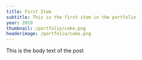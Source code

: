 ```yaml
---
title: First Item
subtitle: This is the first item in the portfolio
year: 2019
thumbnail: /portfolio/cake.png
headerimage: /portfolio/cake.png
---
```

This is the body text of the post
